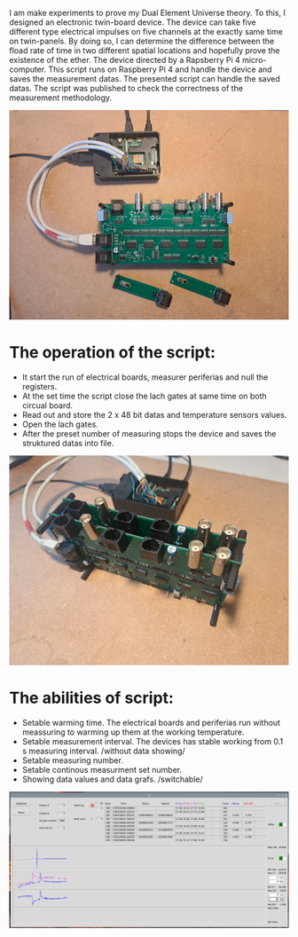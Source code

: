 I am make experiments to prove my Dual Element Universe theory. To this, I designed an electronic twin-board device. The device can take five different type electrical impulses on five channels at the exactly same time on twin-panels. By doing so, I can determine the difference between the fload rate of time in two different spatial locations and hopefully prove the existence of the ether.
The device directed by a Rapsberry Pi 4 micro-computer. This script runs on Raspberry Pi 4 and handle the device and saves the measurement datas.
The presented script can handle the saved datas.
The script was published to check the correctness of the measurement methodology.

<picture>
 <img alt="electric-board" src="https://github.com/duelun/experiment1_save/blob/main/pictures/pic1.png">
</picture>


# The operation of the script:
 - It start the run of electrical boards, measurer periferias and null the registers.
 - At the set time the script close the lach gates at same time on both circual board.
 - Read out and store the 2 x 48 bit datas and temperature sensors values.
 - Open the lach gates.
 - After the preset number of measuring stops the device and saves the struktured datas into file.
   
<picture>
 <img alt="electric-board" src="https://github.com/duelun/experiment1_save/blob/main/pictures/pic2.png">
</picture>

# The abilities of script:
 - Setable warming time. The electrical boards and periferias run without meassuring to warming up them at the working temperature.
 - Setable measurement interval. The devices has stable working from 0.1 s measuring interval. /without data showing/
 - Setable measuring number.
 - Setable continous measurment set number.
 - Showing data values and data grafs. /switchable/

<picture>
 <img alt="script-window" src="https://github.com/duelun/experiment1_save/blob/main/pictures/pic3.png">
</picture>
 

